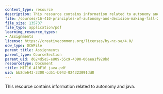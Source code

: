 ```yaml
---
content_type: resource
description: This resource contains information related to autonomy and java.
file: /courses/16-410-principles-of-autonomy-and-decision-making-fall-2010/bb2de6433300cd51b043024323091dd8_MIT16_410F10_java.pdf
file_size: 135737
file_type: application/pdf
learning_resource_types:
- Assignments
license: https://creativecommons.org/licenses/by-nc-sa/4.0/
ocw_type: OCWFile
parent_title: Assignments
parent_type: CourseSection
parent_uid: d624d5e5-e809-55c9-4390-06aea1f928bd
resourcetype: Document
title: MIT16_410F10_java.pdf
uid: bb2de643-3300-cd51-b043-024323091dd8
---
```

This resource contains information related to autonomy and java.